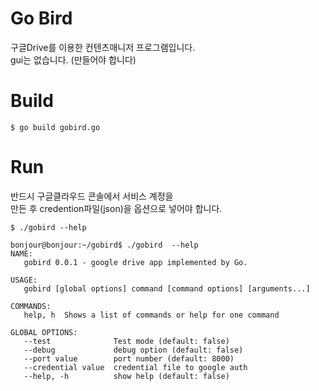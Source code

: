# Go Bird

구글Drive를 이용한 컨텐츠매니저 프로그램입니다.  
gui는 없습니다. (만들어야 합니다)

# Build

```
$ go build gobird.go
```

# Run

반드시 구글클라우드 콘솔에서 서비스 계정을  
만든 후 credention파일(json)을 옵션으로 넣어야 합니다.

```
$ ./gobird --help

bonjour@bonjour:~/gobird$ ./gobird  --help
NAME:
   gobird 0.0.1 - google drive app implemented by Go.

USAGE:
   gobird [global options] command [command options] [arguments...]

COMMANDS:
   help, h  Shows a list of commands or help for one command

GLOBAL OPTIONS:
   --test              Test mode (default: false)
   --debug             debug option (default: false)
   --port value        port number (default: 8000)
   --credential value  credential file to google auth
   --help, -h          show help (default: false)
```
